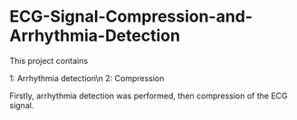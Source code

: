 # ECG-Signal-Compression-and-Arrhythmia-Detection

This project contains 

1: Arrhythmia detection\n
2: Compression

Firstly, arrhythmia detection was performed, then compression of the ECG signal.
